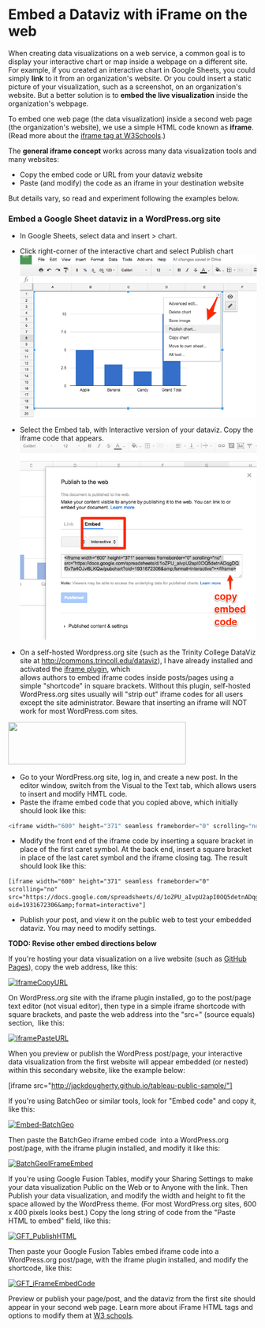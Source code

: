 # Embed a Dataviz with iFrame on the web

When creating data visualizations on a web service, a common goal is to display your interactive chart or map inside a webpage on a different site. For example, if you created an interactive chart in Google Sheets, you could simply **link** to it from an organization's website. Or you could insert a static picture of your visualization, such as a screenshot, on an organization's website. But a better solution is to **embed the live visualization** inside the organization's webpage.

<!--TO DO: bullet and illustrate link vs static vs embed concept above-->

To embed one web page (the data visualization) inside a second web page (the organization's website), we use a simple HTML code known as **iframe**. (Read more about the <a href="http://www.w3schools.com/tags/tag_iframe.asp" target="_blank">ifram</a><a href="http://www.w3schools.com/tags/tag_iframe.asp" target="_blank">e tag at W3Schools</a>.)

The **general iframe concept** works across many data visualization tools and many websites:
- Copy the embed code or URL from your dataviz website
- Paste (and modify) the code as an iframe in your destination website

But details vary, so read and experiment following the examples below.

### Embed a Google Sheet dataviz in a WordPress.org site

- In Google Sheets, select data and insert > chart.
- Click right-corner of the interactive chart and select Publish chart
![](GoogleSheets-publish-chart.png)

- Select the Embed tab, with Interactive version of your dataviz. Copy the iframe code that appears.
![](GoogleSheets-embed-chart.png)

- On a self-hosted Wordpress.org site (such as the Trinity College DataViz site at http://commons.trincoll.edu/dataviz), I have already installed and activated the [iframe plugin](http://wordpress.org/plugins/iframe/), which  
allows authors to embed iframe codes inside posts/pages using a simple "shortcode" in square brackets. Without this plugin, self-hosted WordPress.org sites usually will "strip out" iframe codes for all users except the site administrator. Beware that inserting an iframe will NOT work for most WordPress.com sites.

<a href="http://commons.trincoll.edu/jackdougherty/files/2012/11/PluginActiveIFrame.jpg"><img alt="" src="http://commons.trincoll.edu/jackdougherty/files/2012/11/PluginActiveIFrame.jpg" width="360" height="86" /></a>

- Go to your WordPress.org site, log in, and create a new post. In the editor window, switch from the Visual to the Text tab, which allows users to insert and modify HMTL code. 
- Paste the iframe embed code that you copied above, which initially should look like this:

```javascript
<iframe width="600" height="371" seamless frameborder="0" scrolling="no" src="https://docs.google.com/spreadsheets/d/1oZPU_aIvpU2apI0OQ5detnADqgDQf0v7a4OJvl6LKQw/pubchart?oid=1931672306&amp;format=interactive"></iframe>
```

- Modify the front end of the iframe code by inserting a square bracket in place of the first caret symbol. At the back end, insert a square bracket in place of the last caret symbol and the iframe closing tag. The result should look like this:

```
[iframe width="600" height="371" seamless frameborder="0" scrolling="no" src="https://docs.google.com/spreadsheets/d/1oZPU_aIvpU2apI0OQ5detnADqgDQf0v7a4OJvl6LKQw/pubchart?oid=1931672306&amp;format=interactive"]
```

- Publish your post, and view it on the public web to test your embedded dataviz. You may need to modify settings.




**TODO: Revise other embed directions below**



If you're hosting your data visualization on a live website (such as <a href="http://epress.trincoll.edu/dataviz/chapter/host-html-github/" target="_blank">GitHub Pages</a>), copy the web address, like this:

<a href="http://epress.trincoll.edu/dataviz/wp-content/uploads/sites/11/2014/02/IframeCopyURL.jpg"><img class="aligncenter size-full wp-image-255" alt="IframeCopyURL" src="http://epress.trincoll.edu/dataviz/wp-content/uploads/sites/11/2014/02/IframeCopyURL.jpg" width="600" height="185" /></a>

On WordPress.org site with the iframe plugin installed, go to the post/page text editor (not visual editor), then type in a simple iframe shortcode with square brackets, and paste the web address into the "src=" (source equals) section,  like this:

<a href="http://epress.trincoll.edu/dataviz/wp-content/uploads/sites/11/2014/02/iframePasteURL.jpg"><img class="aligncenter size-full wp-image-256" alt="iframePasteURL" src="http://epress.trincoll.edu/dataviz/wp-content/uploads/sites/11/2014/02/iframePasteURL.jpg" width="589" height="219" /></a>

When you preview or publish the WordPress post/page, your interactive data visualization from the first website will appear embedded (or nested) within this secondary website, like the example below:

[iframe src="http://jackdougherty.github.io/tableau-public-sample/"]

If you're using BatchGeo or similar tools, look for "Embed code" and copy it, like this:

<a href="http://epress.trincoll.edu/dataviz/wp-content/uploads/sites/11/2014/02/Embed-BatchGeo.png"><img class="aligncenter size-full wp-image-47" alt="Embed-BatchGeo" src="http://epress.trincoll.edu/dataviz/wp-content/uploads/sites/11/2014/02/Embed-BatchGeo.png" width="436" height="82" /></a>

Then paste the BatchGeo iframe embed code  into a WordPress.org post/page, with the iframe plugin installed, and modify it like this:

<a href="http://epress.trincoll.edu/dataviz/wp-content/uploads/sites/11/2014/02/BatchGeoIFrameEmbed.png"><img class="aligncenter size-full wp-image-48" alt="BatchGeoIFrameEmbed" src="http://epress.trincoll.edu/dataviz/wp-content/uploads/sites/11/2014/02/BatchGeoIFrameEmbed.png" width="559" height="399" /></a>

If you're using Google Fusion Tables, modify your Sharing Settings to make your data visualization Public on the Web or to Anyone with the link. Then Publish your data visualization, and modify the width and height to fit the space allowed by the WordPress theme. (For most WordPress.org sites, 600 x 400 pixels looks best.) Copy the long string of code from the "Paste HTML to embed" field, like this:

<a href="http://commons.trincoll.edu/jackdougherty/files/2013/10/GFT_PublishHTML.png"><img alt="GFT_PublishHTML" src="http://commons.trincoll.edu/jackdougherty/files/2013/10/GFT_PublishHTML.png" width="436" height="306" /></a>

Then paste your Google Fusion Tables embed iframe code into a WordPress.org post/page, with the iframe plugin installed, and modify the shortcode, like this:

<a href="http://commons.trincoll.edu/jackdougherty/files/2013/10/GFT_iFrameEmbedCode.png"><img alt="GFT_iFrameEmbedCode" src="http://commons.trincoll.edu/jackdougherty/files/2013/10/GFT_iFrameEmbedCode.png" width="599" height="449" /></a>

Preview or publish your page/post, and the dataviz from the first site should appear in your second web page. Learn more about iFrame HTML tags and options to modify them at <a href="http://www.w3schools.com/html/html_iframe.asp" target="_blank">W3 schools</a>.
